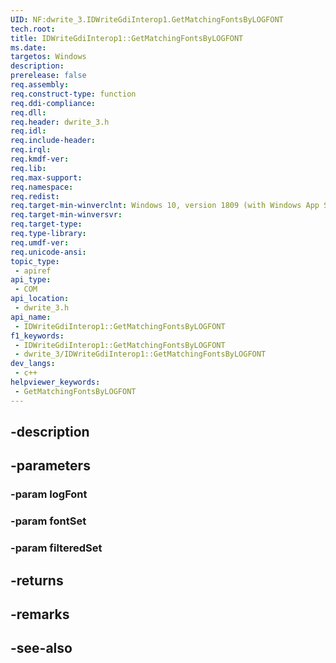 ```yaml
---
UID: NF:dwrite_3.IDWriteGdiInterop1.GetMatchingFontsByLOGFONT
tech.root: 
title: IDWriteGdiInterop1::GetMatchingFontsByLOGFONT
ms.date: 
targetos: Windows
description: 
prerelease: false
req.assembly: 
req.construct-type: function
req.ddi-compliance: 
req.dll: 
req.header: dwrite_3.h
req.idl: 
req.include-header: 
req.irql: 
req.kmdf-ver: 
req.lib: 
req.max-support: 
req.namespace: 
req.redist: 
req.target-min-winverclnt: Windows 10, version 1809 (with Windows App SDK 0.5 or later)
req.target-min-winversvr: 
req.target-type: 
req.type-library: 
req.umdf-ver: 
req.unicode-ansi: 
topic_type:
 - apiref
api_type:
 - COM
api_location:
 - dwrite_3.h
api_name:
 - IDWriteGdiInterop1::GetMatchingFontsByLOGFONT
f1_keywords:
 - IDWriteGdiInterop1::GetMatchingFontsByLOGFONT
 - dwrite_3/IDWriteGdiInterop1::GetMatchingFontsByLOGFONT
dev_langs:
 - c++
helpviewer_keywords:
 - GetMatchingFontsByLOGFONT
---
```


## -description

## -parameters

### -param logFont

### -param fontSet

### -param filteredSet

## -returns

## -remarks

## -see-also


